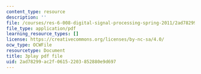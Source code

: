 ```yaml
---
content_type: resource
description: ''
file: /courses/res-6-008-digital-signal-processing-spring-2011/2ad78299ac2f06152203852880e9d697_SMnPZzlgtXU.pdf
file_type: application/pdf
learning_resource_types: []
license: https://creativecommons.org/licenses/by-nc-sa/4.0/
ocw_type: OCWFile
resourcetype: Document
title: 3play pdf file
uid: 2ad78299-ac2f-0615-2203-852880e9d697
---
```

